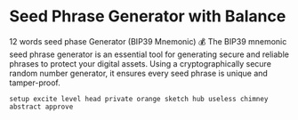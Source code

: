 # Seed Phrase Generator with Balance

12 words seed phase Generator (BIP39 Mnemonic) 💰
The BIP39 mnemonic seed phrase generator is an essential tool for generating secure and reliable phrases to protect your digital assets. Using a cryptographically secure random number generator, it ensures every seed phrase is unique and tamper-proof.

``` setup excite level head private orange sketch hub useless chimney abstract approve ```


